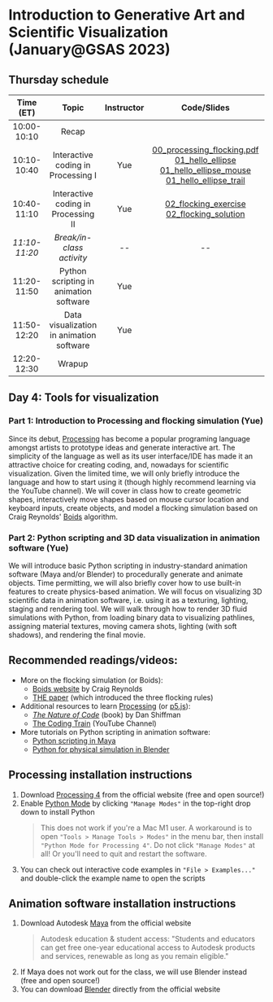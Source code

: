 # Introduction to Generative Art and Scientific Visualization (January@GSAS 2023)

## Thursday schedule

|   Time (ET)   |                   Topic                  | Instructor | Code/Slides | Software|
|:-------------:|:----------------------------------------:|:----------:|:--------:|:--------:|
|  10:00-10:10  |                   Recap                  |            |          |          |
|  10:10-10:40  |    Interactive coding in Processing I    |     Yue    | [00_processing_flocking.pdf](https://github.com/yue-sun/generative-art/blob/main/04_thursday/00_processing_flocking.pdf)<br>[01_hello_ellipse](https://github.com/yue-sun/generative-art/blob/main/04_thursday/01_hello_ellipse)<br>[01_hello_ellipse_mouse](https://github.com/yue-sun/generative-art/blob/main/04_thursday/01_hello_ellipse_mouse)<br>[01_hello_ellipse_trail](https://github.com/yue-sun/generative-art/blob/main/04_thursday/01_hello_ellipse_trail) |[Install Processing](#processing-installation-instructions)|
|  10:40-11:10  |    Interactive coding in Processing II   |     Yue    | [02_flocking_exercise](https://github.com/yue-sun/generative-art/blob/main/04_thursday/02_flocking_exercise)<br>[02_flocking_solution](https://github.com/yue-sun/generative-art/blob/main/04_thursday/02_flocking_solution) |          |
| _11:10-11:20_ |         _Break/in-class activity_        |    _--_    |   _--_   |   _--_   |
|  11:20-11:50  |  Python scripting in animation software  |     Yue    |          |[Install Maya/Blender](#animation-software-installation-instructions)|
|  11:50-12:20  | Data visualization in animation software |     Yue    |          |          |
|  12:20-12:30  |                  Wrapup                  |            |          |          |

## Day 4: Tools for visualization

### Part 1: Introduction to Processing and flocking simulation (Yue)
Since its debut, [Processing](https://processing.org/) has become a popular programing language amongst artists to prototype ideas and generate interactive art. The simplicity of the language as well as its user interface/IDE has made it an attractive choice for creating coding, and, nowadays for scientific visualization. Given the limited time, we will only briefly introduce the language and how to start using it (though highly recommend learning via the YouTube channel). We will cover in class how to create geometric shapes, interactively move shapes based on mouse cursor location and keyboard inputs, create objects, and model a flocking simulation based on Craig Reynolds' [Boids](https://en.wikipedia.org/wiki/Boids) algorithm.

### Part 2: Python scripting and 3D data visualization in animation software (Yue)
We will introduce basic Python scripting in industry-standard animation software (Maya and/or Blender) to procedurally generate and animate objects. Time permitting, we will also briefly cover how to use built-in features to create physics-based animation. We will focus on visualizing 3D scientific data in animation software, i.e. using it as a texturing, lighting, staging and rendering tool. We will walk through how to render 3D fluid simulations with Python, from loading binary data to visualizing pathlines, assigning material textures, moving camera shots, lighting (with soft shadows), and rendering the final movie.

## Recommended readings/videos:
- More on the flocking simulation (or Boids):
    - [Boids website](https://www.red3d.com/cwr/boids/) by Craig Reynolds
    - [THE paper](https://dl.acm.org/doi/pdf/10.1145/37402.37406) (which introduced the three flocking rules)
- Additional resources to learn [Processing](https://processing.org/) (or [p5.js](https://p5js.org/)):
    - [_The Nature of Code_](https://natureofcode.com/) (book) by Dan Shiffman
    - [The Coding Train](https://www.youtube.com/channel/UCvjgXvBlbQiydffZU7m1_aw) (YouTube Channel)
- More tutorials on Python scripting in animation software:
    - [Python scripting in Maya](https://www.chadvernon.com/python-scripting-for-maya-artists/)
    - [Python for physical simulation in Blender](https://www.youtube.com/watch?v=KI0tjZUkb5A)

## Processing installation instructions

1. Download [Processing 4](https://processing.org/download) from the official website (free and open source!)
2. Enable [Python Mode](https://py.processing.org/) by clicking `"Manage Modes"` in the top-right drop down to install Python
    >This does not work if you're a Mac M1 user. A workaround is to open `"Tools > Manage Tools > Modes"` in the menu bar, then install `"Python Mode for Processing 4"`. Do not click `"Manage Modes"` at all! Or you'll need to quit and restart the software.
3. You can check out interactive code examples in  `"File > Examples..."` and double-click the example name to open the scripts

## Animation software installation instructions

1. Download Autodesk [Maya](https://www.autodesk.com/products/maya/overview) from the official website
    >Autodesk education & student access: "Students and educators can get free one-year educational access to Autodesk products and services, renewable as long as you remain eligible."
2. If Maya does not work out for the class, we will use Blender instead (free and open source!)
3. You can download [Blender](https://www.blender.org/download/) directly from the official website
